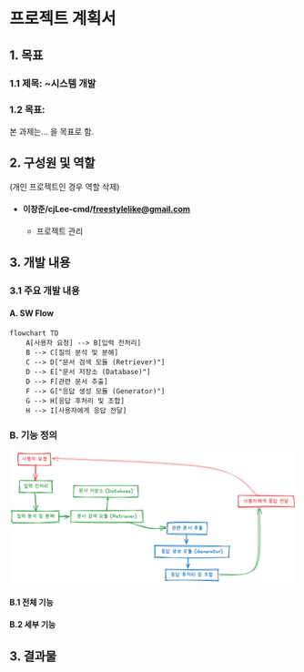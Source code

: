 # 프로젝트 계획서

## 1. 목표

### 1.1 제목: ~시스템 개발

### 1.2 목표: 
본 과제는... 을 목표로 함.


## 2. 구성원 및 역할
(개인 프로젝트인 경우 역할 삭제)

- #### 이창준/cjLee-cmd/freestylelike@gmail.com
  - 프로젝트 관리

## 3. 개발 내용
### 3.1 주요 개발 내용


#### A. SW Flow
```mermaid
flowchart TD
    A[사용자 요청] --> B[입력 전처리]
    B --> C[질의 분석 및 분해]
    C --> D["문서 검색 모듈 (Retriever)"]
    D --> E["문서 저장소 (Database)"]
    D --> F[관련 문서 추출]
    F --> G["응답 생성 모듈 (Generator)"]
    G --> H[응답 후처리 및 조합]
    H --> I[사용자에게 응답 전달]
```
### B. 기능 정의

![개요](./assets/01_mainFlow.png)

#### B.1 전체 기능

#### B.2 세부 기능

## 3. 결과물